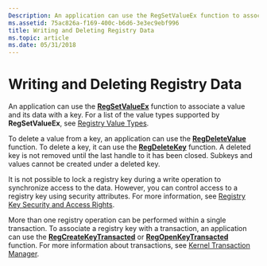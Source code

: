 ```yaml
---
Description: An application can use the RegSetValueEx function to associate a value and its data with a key. For a list of the value types supported by RegSetValueEx, see Registry Value Types.
ms.assetid: 75ac826a-f169-400c-b6d6-3e3ec9ebf996
title: Writing and Deleting Registry Data
ms.topic: article
ms.date: 05/31/2018
---
```


# Writing and Deleting Registry Data

An application can use the [**RegSetValueEx**](/windows/desktop/api/Winreg/nf-winreg-regsetvalueexa) function to associate a value and its data with a key. For a list of the value types supported by **RegSetValueEx**, see [Registry Value Types](registry-value-types.md).

To delete a value from a key, an application can use the [**RegDeleteValue**](/windows/desktop/api/Winreg/nf-winreg-regdeletevaluea) function. To delete a key, it can use the [**RegDeleteKey**](/windows/desktop/api/Winreg/nf-winreg-regdeletekeya) function. A deleted key is not removed until the last handle to it has been closed. Subkeys and values cannot be created under a deleted key.

It is not possible to lock a registry key during a write operation to synchronize access to the data. However, you can control access to a registry key using security attributes. For more information, see [Registry Key Security and Access Rights](registry-key-security-and-access-rights.md).

More than one registry operation can be performed within a single transaction. To associate a registry key with a transaction, an application can use the [**RegCreateKeyTransacted**](/windows/desktop/api/Winreg/nf-winreg-regcreatekeytransacteda) or [**RegOpenKeyTransacted**](/windows/desktop/api/Winreg/nf-winreg-regopenkeytransacteda) function. For more information about transactions, see [Kernel Transaction Manager](/windows/desktop/Ktm/kernel-transaction-manager-portal).

 

 